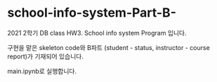# school-info-system-Part-B-

2021 2학기 DB class
HW3. School info system Program 입니다.

구현을 맡은 skeleton code와 B파트 (student - status, instructor - course report)가 기재되어 있습니다.

main.ipynb로 실행합니다.
